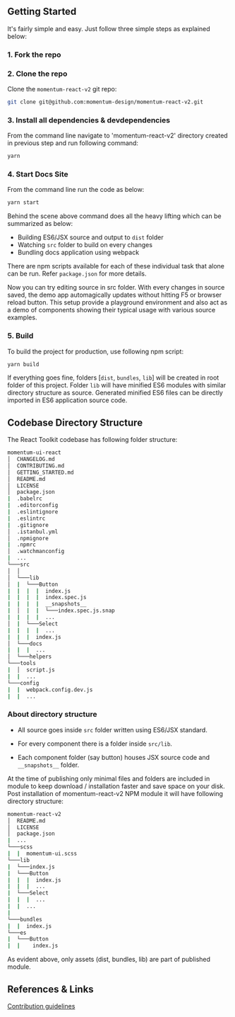 ## Getting Started

It's fairly simple and easy. Just follow three simple steps as explained below:

### 1. Fork the repo

### 2. Clone the repo

Clone the `momentum-react-v2` git repo:

```sh
git clone git@github.com:momentum-design/momentum-react-v2.git
```

### 3. Install all dependencies & devdependencies

From the command line navigate to 'momentum-react-v2' directory created in previous step
and run following command:

```sh
yarn
```

### 4. Start Docs Site

From the command line run the code
as below:

```sh
yarn start
```

Behind the scene above command does all the heavy lifting which can be summarized as below:

* Building ES6/JSX source and output to `dist` folder
* Watching `src` folder to build on every changes
* Bundling docs application using webpack

There are npm scripts available for each of these individual task that alone can be run. Refer `package.json` for more details.

Now you can try editing source in src folder. With every changes in source saved, the demo app automagically updates without hitting F5 or browser reload button.
This setup provide a playground environment and also act as a demo of components showing their typical usage with various source examples.

### 5.  Build

To build the project for production, use following npm script:

```sh
yarn build
```

If everything goes fine, folders [`dist`, `bundles`, `lib`] will be created in root folder of this project. Folder `lib` will have minified ES6 modules with similar directory structure as source.
Generated minified ES6 files can be directly imported in ES6 application source code.

## Codebase Directory Structure

The React Toolkit codebase has following folder structure:

```sh
momentum-ui-react
│  CHANGELOG.md
│  CONTRIBUTING.md
│  GETTING_STARTED.md
│  README.md
│  LICENSE
│  package.json
|  .babelrc
|  .editorconfig
|  .eslintignore
|  .eslintrc
|  .gitignore
│  .istanbul.yml
│  .npmignore
|  .npmrc
│  .watchmanconfig
|  ...
└───src
│  │
│  └───lib
│  |  └───Button
|  |  |  |  index.js
|  |  |  |  index.spec.js
|  |  |  |  __snapshots__
|  │  |  |  └───index.spec.js.snap
|  |  |  |  ...
│  |  └───Select
|  |  |  |  ...
|  |  |  index.js
│  └───docs
|  |  |  ...
│  └───helpers
└───tools
|  │  script.js
|  |  ...
└───config
|  |  webpack.config.dev.js
|  |  ...
```

### About directory structure

* All source goes inside `src` folder written using ES6/JSX standard.

* For every component there is a folder inside `src/lib`.

* Each component folder (say button) houses JSX source code and `__snapshots__` folder.

At the time of publishing only minimal files and folders are included in module to keep download / installation faster and save space on your disk. Post installation of momentum-react-v2 NPM
module it will have following directory structure:

```sh
momentum-react-v2
│  README.md
│  LICENSE
│  package.json
|  ...
└───scss
|  |  momentum-ui.scss
└───lib
|  └───index.js
|  └───Button
|  |  |  index.js
|  |  |  ...
|  └───Select
|  |  |  ...
|  |  ...
|
└───bundles
|  |  index.js
└───es
|  └───Button
|  |    index.js
```

As evident above, only assets (dist, bundles, lib) are part of published module.

## References & Links

[Contribution guidelines](/CONTRIBUTING.md)
